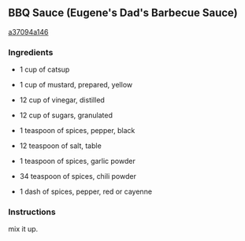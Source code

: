 ## BBQ Sauce (Eugene's Dad's Barbecue Sauce)

[a37094a146](http://www.food.com/recipe/bbq-sauce-eugenes-dads-barbecue-sauce-400488)

### Ingredients

 - 1 cup of catsup

 - 1 cup of mustard, prepared, yellow

 - 12 cup of vinegar, distilled

 - 12 cup of sugars, granulated

 - 1 teaspoon of spices, pepper, black

 - 12 teaspoon of salt, table

 - 1 teaspoon of spices, garlic powder

 - 34 teaspoon of spices, chili powder

 - 1 dash of spices, pepper, red or cayenne

### Instructions

mix it up.